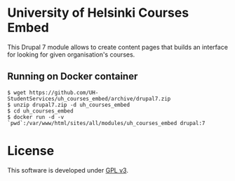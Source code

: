 # University of Helsinki Courses Embed
This Drupal 7 module allows to create content pages that builds an interface
for looking for given organisation's courses.

## Running on Docker container
```
$ wget https://github.com/UH-StudentServices/uh_courses_embed/archive/drupal7.zip
$ unzip drupal7.zip -d uh_courses_embed
$ cd uh_courses_embed
$ docker run -d -v `pwd`:/var/www/html/sites/all/modules/uh_courses_embed drupal:7
```

# License
This software is developed under [GPL v3](LICENSE.txt).
